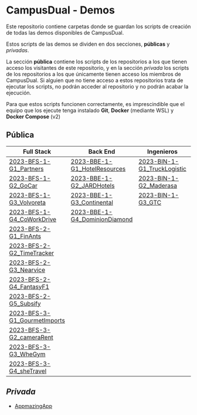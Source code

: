 # CampusDual - Demos
Este repositorio contiene carpetas donde se guardan los scripts de creación de todas las demos disponibles de CampusDual.

Estos scripts de las demos se dividen en dos secciones, **públicas** y *privadas*.

La sección **pública** contiene los scripts de los repositorios a los que tienen acceso los visitantes de este repositorio, y en la sección *privada* los scripts de los repositorios a los que únicamente tienen acceso los miembros de CampusDual. Si alguien que no tiene acceso a estos repositorios trata de ejecutar los scripts, no podrán acceder al repositorio y no podrán acabar la ejecución.

Para que estos scripts funcionen correctamente, es imprescindible que el equipo que los ejecute tenga instalado **Git**, **Docker** (mediante WSL) y **Docker Compose** (v2)

## Pública

| Full Stack                                                                                      | Back End                                                                | Ingenieros                                                          | Product Owner                                                 | Máster                                                                                          |
|-------------------------------------------------------------------------------------------------|-------------------------------------------------------------------------|---------------------------------------------------------------------|---------------------------------------------------------------|-------------------------------------------------------------------------------------------------|
| [2023-BFS-1-G1_Partners](./public/2023-BFS-1-G1_Partners)                                       | [2023-BBE-1-G1_HotelResources](./public/2023-BBE-1-G1_HotelResources)   | [2023-BIN-1-G1_TruckLogistic](./public/2023-BIN-1-G1_TruckLogistic) | [2023-BPO-1-G1_WorkWander](./public/2023-BPO-1-G1_WorkWander) | [2022-MND-1-G4_AsociacionHostelerosACoruna](./public/2022-MND-1-G4_AsociacionHostelerosACoruna) | 
| [2023-BFS-1-G2_GoCar](./public/2023-BFS-1-G2_GoCar)                                             | [2023-BBE-1-G2_JARDHotels](./public/2023-BBE-1-G2_JARDHotels)           | [2023-BIN-1-G2_Maderasa](./public/2023-BIN-1-G2_Maderasa)           | [2023-BPO-1-G2_GrupShop](./public/2023-BPO-1-G2_GrupShop)     |                                                                                                 |
| [2023-BFS-1-G3_Volvoreta](./public/2023-BFS-1-G3_Volvoreta)                                     | [2023-BBE-1-G3_Continental](./public/2023-BBE-1-G3_Continental)         | [2023-BIN-1-G3_GTC](./public/2023-BIN-1-G3_GTC)                     | [2023-BPO-1-G3_ComeDaCasa](./public/2023-BPO-1-G3_ComeDaCasa) |                                                                                                 |
| [2023-BFS-1-G4_CoWorkDrive](./public/2023-BFS-1-G4_CoWorkDrive)                                 | [2023-BBE-1-G4_DominionDiamond](./public/2023-BBE-1-G4_DominionDiamond) |                                                                     | [2023-BPO-1-G4_KairosMap](./public/2023-BPO-1-G4_KairosMap)   |                                                                                                 |
| [2023-BFS-2-G1_FinAnts](./public/2023-BFS-2-G1_FinAnts)                                         |                                                                         |                                                                     |                                                               |                                                                                                 |
| [2023-BFS-2-G2_TimeTracker](./public/2023-BFS-2-G2_TimeTracker)                                 |                                                                         |                                                                     |                                                               |                                                                                                 |
| [2023-BFS-2-G3_Nearvice](./public/2023-BFS-2-G3_Nearvice)                                       |                                                                         |                                                                     |                                                               |                                                                                                 |
| [2023-BFS-2-G4_FantasyF1](./public/2023-BFS-2-G4_FantasyF1)                                     |                                                                         |                                                                     |                                                               |                                                                                                 |
| [2023-BFS-2-G5_Subsify](./public/2023-BFS-2-G5_Subsify)                                         |                                                                         |                                                                     |                                                               |                                                                                                 |
| [2023-BFS-3-G1_GourmetImports](./public/2023-BFS-3-G1_GourmetImports)                           |                                                                         |                                                                     |                                                               |                                                                                                 |
| [2023-BFS-3-G2_cameraRent](./public/2023-BFS-3-G2_cameraRent)                                   |                                                                         |                                                                     |                                                               |                                                                                                 |
| [2023-BFS-3-G3_WheGym](./public/2023-BFS-3-G3_WheGym)                                           |                                                                         |                                                                     |                                                               |                                                                                                 |
| [2023-BFS-3-G4_sheTravel](./public/2023-BFS-3-G4_sheTravel)                                     |                                                                         |                                                                     |                                                               |                                                                                                 |


## *Privada*
* [AppmazingApp](./private/appmazing-app)
